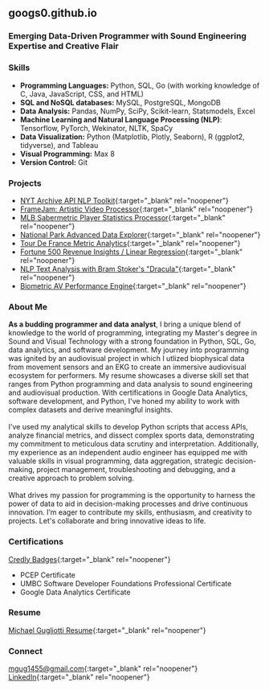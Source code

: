 ## googs0.github.io

### Emerging Data-Driven Programmer with Sound Engineering Expertise and Creative Flair

### Skills
- **Programming Languages:** Python, SQL, Go (with working knowledge of C, Java, JavaScript, CSS, and HTML)
- **SQL and NoSQL databases:** MySQL, PostgreSQL, MongoDB
- **Data Analysis:** Pandas, NumPy, SciPy, Scikit-learn, Statsmodels, Excel
- **Machine Learning and Natural Language Processing (NLP)**: Tensorflow, PyTorch, Wekinator, NLTK, SpaCy
- **Data Visualization:** Python (Matplotlib, Plotly, Seaborn), R (ggplot2, tidyverse), and Tableau
- **Visual Programming:** Max 8 
- **Version Control:** Git 

### Projects
- [NYT Archive API NLP Toolkit](https://github.com/googs0/NYTarchiveTextExplorerAPI){:target="_blank" rel="noopener"}
- [FrameJam: Artistic Video Processor](https://github.com/googs0/FrameJam){:target="_blank" rel="noopener"}
- [MLB Sabermetric Player Statistics Processor](https://github.com/googs0/PlayerDataProcessorMLB){:target="_blank" rel="noopener"}
- [National Park Advanced Data Explorer](https://github.com/googs0/NationalParkDataSyncTool){:target="_blank" rel="noopener"}
- [Tour De France Metric Analytics](https://github.com/googs0/TourDeFranceStagesAnalysis){:target="_blank" rel="noopener"}
- [Fortune 500 Revenue Insights / Linear Regression](https://github.com/googs0/Fortune500LinearExplorer){:target="_blank" rel="noopener"}
- [NLP Text Analysis with Bram Stoker's "Dracula"](https://github.com/googs0/DraculaTextAnalyticsNLP){:target="_blank" rel="noopener"}
- [Biometric AV Performance Engine](https://github.com/googs0/AudiovisualBiophysicalPerformanceEngine){:target="_blank" rel="noopener"}


### About Me
**As a budding programmer and data analyst**, I bring a unique blend of knowledge to the world of programming, integrating my Master's degree in Sound and Visual Technology with a strong foundation in Python, SQL, Go, data analytics, and software development. My journey into programming was ignited by an audiovisual project in which I utlized biophysical data from movement sensors and an EKG to create an immersive audiovisual ecosystem for performers. My resume showcases a diverse skill set that ranges from Python programming and data analysis to sound engineering and audiovisual production. With certifications in Google Data Analytics, software development, and Python, I've honed my ability to work with complex datasets and derive meaningful insights.
<br>
<br>
I've used my analytical skills to develop Python scripts that access APIs, analyze financial metrics, and dissect complex sports data, demonstrating my commitment to meticulous data scrutiny and interpretation. Additionally, my experience as an independent audio engineer has equipped me with valuable skills in visual programming, data aggregation, strategic decision-making, project management, troubleshooting and debugging, and a creative approach to problem solving.
<br>
<br>
What drives my passion for programming is the opportunity to harness the power of data to aid in decision-making processes and drive continuous innovation. I’m eager to contribute my skills, enthusiasm, and creativity to projects. Let's collaborate and bring innovative ideas to life.

### Certifications 

[Credly Badges](https://www.credly.com/users/michael-gugliotti/badges){:target="_blank" rel="noopener"}

- PCEP Certificate
- UMBC Software Developer Foundations Professional Certificate
- Google Data Analytics Certificate

### Resume
[Michael Gugliotti Resume](/assets/Michael-Gugliotti-Resume.pdf){:target="_blank" rel="noopener"}

### Connect
[mgug1455@gmail.com](mailto:mgug1455@gmail.com){:target="_blank" rel="noopener"}
  <br>
[LinkedIn](https://www.linkedin.com/in/mgug1455/){:target="_blank" rel="noopener"}
